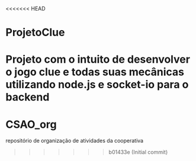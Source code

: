 <<<<<<< HEAD
# ProjetoClue
Projeto com o intuito de desenvolver o jogo clue e todas suas mecânicas utilizando node.js e socket-io para o backend
=======
# CSAO_org
repositório de organização de atividades da cooperativa
>>>>>>> b01433e (Initial commit)
